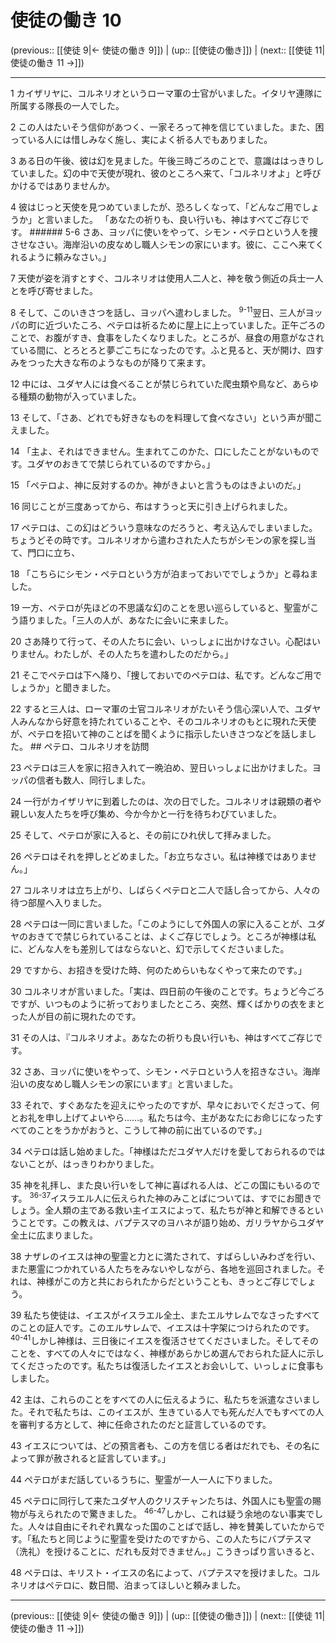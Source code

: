 # 使徒の働き 10

(previous:: [[使徒 9|← 使徒の働き 9]]) | (up:: [[使徒の働き]]) | (next:: [[使徒 11|使徒の働き 11 →]])

***


1 カイザリヤに、コルネリオというローマ軍の士官がいました。イタリヤ連隊に所属する隊長の一人でした。 

2 この人はたいそう信仰があつく、一家そろって神を信じていました。また、困っている人には惜しみなく施し、実によく祈る人でもありました。 

3 ある日の午後、彼は幻を見ました。午後三時ごろのことで、意識ははっきりしていました。幻の中で天使が現れ、彼のところへ来て、「コルネリオよ」と呼びかけるではありませんか。 

4 彼はじっと天使を見つめていましたが、恐ろしくなって、「どんなご用でしょうか」と言いました。 「あなたの祈りも、良い行いも、神はすべてご存じです。 ###### 5-6 さあ、ヨッパに使いをやって、シモン・ペテロという人を捜させなさい。海岸沿いの皮なめし職人シモンの家にいます。彼に、ここへ来てくれるように頼みなさい。」 

7 天使が姿を消すとすぐ、コルネリオは使用人二人と、神を敬う側近の兵士一人とを呼び寄せました。 

8 そして、このいきさつを話し、ヨッパへ遣わしました。 <sup class="versenum">9-11</sup>翌日、三人がヨッパの町に近づいたころ、ペテロは祈るために屋上に上っていました。正午ごろのことで、お腹がすき、食事をしたくなりました。ところが、昼食の用意がなされている間に、とろとろと夢ごこちになったのです。ふと見ると、天が開け、四すみをつった大きな布のようなものが降りて来ます。 

12 中には、ユダヤ人には食べることが禁じられていた爬虫類や鳥など、あらゆる種類の動物が入っていました。 

13 そして、「さあ、どれでも好きなものを料理して食べなさい」という声が聞こえました。 

14 「主よ、それはできません。生まれてこのかた、口にしたことがないものです。ユダヤのおきてで禁じられているのですから。」 

15 「ペテロよ、神に反対するのか。神がきよいと言うものはきよいのだ。」 

16 同じことが三度あってから、布はすうっと天に引き上げられました。 

17 ペテロは、この幻はどういう意味なのだろうと、考え込んでしまいました。ちょうどその時です。コルネリオから遣わされた人たちがシモンの家を探し当て、門口に立ち、 

18 「こちらにシモン・ペテロという方が泊まっておいででしょうか」と尋ねました。 

19 一方、ペテロが先ほどの不思議な幻のことを思い巡らしていると、聖霊がこう語りました。「三人の人が、あなたに会いに来ました。 

20 さあ降りて行って、その人たちに会い、いっしょに出かけなさい。心配はいりません。わたしが、その人たちを遣わしたのだから。」 

21 そこでペテロは下へ降り、「捜しておいでのペテロは、私です。どんなご用でしょうか」と聞きました。 

22 すると三人は、ローマ軍の士官コルネリオがたいそう信心深い人で、ユダヤ人みんなから好意を持たれていることや、そのコルネリオのもとに現れた天使が、ペテロを招いて神のことばを聞くように指示したいきさつなどを話しました。 ## ペテロ、コルネリオを訪問 

23 ペテロは三人を家に招き入れて一晩泊め、翌日いっしょに出かけました。ヨッパの信者も数人、同行しました。 

24 一行がカイザリヤに到着したのは、次の日でした。コルネリオは親類の者や親しい友人たちを呼び集め、今か今かと一行を待ちわびていました。 

25 そして、ペテロが家に入ると、その前にひれ伏して拝みました。 

26 ペテロはそれを押しとどめました。「お立ちなさい。私は神様ではありません。」 

27 コルネリオは立ち上がり、しばらくペテロと二人で話し合ってから、人々の待つ部屋へ入りました。 

28 ペテロは一同に言いました。「このようにして外国人の家に入ることが、ユダヤのおきてで禁じられていることは、よくご存じでしょう。ところが神様は私に、どんな人をも差別してはならないと、幻で示してくださいました。 

29 ですから、お招きを受けた時、何のためらいもなくやって来たのです。」 

30 コルネリオが言いました。「実は、四日前の午後のことです。ちょうど今ごろですが、いつものように祈っておりましたところ、突然、輝くばかりの衣をまとった人が目の前に現れたのです。 

31 その人は、『コルネリオよ。あなたの祈りも良い行いも、神はすべてご存じです。 

32 さあ、ヨッパに使いをやって、シモン・ペテロという人を招きなさい。海岸沿いの皮なめし職人シモンの家にいます』と言いました。 

33 それで、すぐあなたを迎えにやったのですが、早々においでくださって、何とお礼を申し上げてよいやら……。私たちは今、主があなたにお命じになったすべてのことをうかがおうと、こうして神の前に出ているのです。」 

34 ペテロは話し始めました。「神様はただユダヤ人だけを愛しておられるのではないことが、はっきりわかりました。 

35 神を礼拝し、また良い行いをして神に喜ばれる人は、どこの国にもいるのです。 <sup class="versenum">36-37</sup>イスラエル人に伝えられた神のみことばについては、すでにお聞きでしょう。全人類の主である救い主イエスによって、私たちが神と和解できるということです。この教えは、バプテスマのヨハネが語り始め、ガリラヤからユダヤ全土に広まりました。 

38 ナザレのイエスは神の聖霊と力とに満たされて、すばらしいみわざを行い、また悪霊につかれている人たちをみないやしながら、各地を巡回されました。それは、神様がこの方と共におられたからだということも、きっとご存じでしょう。 

39 私たち使徒は、イエスがイスラエル全土、またエルサレムでなさったすべてのことの証人です。このエルサレムで、イエスは十字架につけられたのです。 <sup class="versenum">40-41</sup>しかし神様は、三日後にイエスを復活させてくださいました。そしてそのことを、すべての人々にではなく、神様があらかじめ選んでおられた証人に示してくださったのです。私たちは復活したイエスとお会いして、いっしょに食事もしました。 

42 主は、これらのことをすべての人に伝えるように、私たちを派遣なさいました。それで私たちは、このイエスが、生きている人でも死んだ人でもすべての人を審判する方として、神に任命されたのだと証言しているのです。 

43 イエスについては、どの預言者も、この方を信じる者はだれでも、その名によって罪が赦されると証言しています。」 

44 ペテロがまだ話しているうちに、聖霊が一人一人に下りました。 

45 ペテロに同行して来たユダヤ人のクリスチャンたちは、外国人にも聖霊の賜物が与えられたので驚きました。 <sup class="versenum">46-47</sup>しかし、これは疑う余地のない事実でした。人々は自由にそれぞれ異なった国のことばで話し、神を賛美していたからです。「私たちと同じように聖霊を受けたのですから、この人たちにバプテスマ（洗礼）を授けることに、だれも反対できません。」こうきっぱり言いきると、 

48 ペテロは、キリスト・イエスの名によって、バプテスマを授けました。コルネリオはペテロに、数日間、泊まってほしいと頼みました。

***

(previous:: [[使徒 9|← 使徒の働き 9]]) | (up:: [[使徒の働き]]) | (next:: [[使徒 11|使徒の働き 11 →]])
